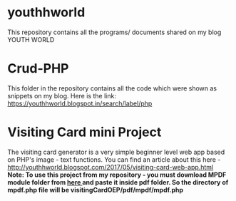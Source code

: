 # youthhworld
This repository contains all the programs/ documents shared on my blog YOUTH WORLD

# Crud-PHP

This folder in the repository contains all the code which were shown as snippets on my blog.
Here is the link: <a>https://youthhworld.blogspot.in/search/label/php</a>

# Visiting Card mini Project
The visiting card generator is a very simple beginner level web app based on PHP's image - text functions.
You can find an article about this here - <a>http://youthhworld.blogspot.com/2017/05/visiting-card-web-app.html</a>
<br/><b>Note: To use this project from my repository - you must download MPDF module folder from <a href ="https://github.com/mpdf/mpdf/tree/v6.0.0"> here </a> and paste it inside pdf folder.
So the directory of mpdf.php file will be visitingCardOEP/pdf/mpdf/mpdf.php</b>

